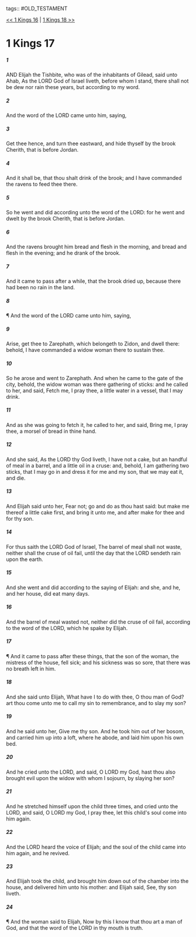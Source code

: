 tags:: #OLD_TESTAMENT

[<< 1 Kings 16](OLD_TESTAMENT/11_1_Kings/1_Kings_16.md) | [1 Kings 18 >>](OLD_TESTAMENT/11_1_Kings/1_Kings_18.md)

# 1 Kings 17

##### 1

AND Elijah the Tishbite, who was of the inhabitants of Gilead, said unto Ahab, As the LORD God of Israel liveth, before whom I stand, there shall not be dew nor rain these years, but according to my word.

##### 2

And the word of the LORD came unto him, saying,

##### 3

Get thee hence, and turn thee eastward, and hide thyself by the brook Cherith, that is before Jordan.

##### 4

And it shall be, that thou shalt drink of the brook; and I have commanded the ravens to feed thee there.

##### 5

So he went and did according unto the word of the LORD: for he went and dwelt by the brook Cherith, that is before Jordan.

##### 6

And the ravens brought him bread and flesh in the morning, and bread and flesh in the evening; and he drank of the brook.

##### 7

And it came to pass after a while, that the brook dried up, because there had been no rain in the land.

##### 8

¶ And the word of the LORD came unto him, saying,

##### 9

Arise, get thee to Zarephath, which belongeth to Zidon, and dwell there: behold, I have commanded a widow woman there to sustain thee.

##### 10

So he arose and went to Zarephath. And when he came to the gate of the city, behold, the widow woman was there gathering of sticks: and he called to her, and said, Fetch me, I pray thee, a little water in a vessel, that I may drink.

##### 11

And as she was going to fetch it, he called to her, and said, Bring me, I pray thee, a morsel of bread in thine hand.

##### 12

And she said, As the LORD thy God liveth, I have not a cake, but an handful of meal in a barrel, and a little oil in a cruse: and, behold, I am gathering two sticks, that I may go in and dress it for me and my son, that we may eat it, and die.

##### 13

And Elijah said unto her, Fear not; go and do as thou hast said: but make me thereof a little cake first, and bring it unto me, and after make for thee and for thy son.

##### 14

For thus saith the LORD God of Israel, The barrel of meal shall not waste, neither shall the cruse of oil fail, until the day that the LORD sendeth rain upon the earth.

##### 15

And she went and did according to the saying of Elijah: and she, and he, and her house, did eat many days.

##### 16

And the barrel of meal wasted not, neither did the cruse of oil fail, according to the word of the LORD, which he spake by Elijah.

##### 17

¶ And it came to pass after these things, that the son of the woman, the mistress of the house, fell sick; and his sickness was so sore, that there was no breath left in him.

##### 18

And she said unto Elijah, What have I to do with thee, O thou man of God? art thou come unto me to call my sin to remembrance, and to slay my son?

##### 19

And he said unto her, Give me thy son. And he took him out of her bosom, and carried him up into a loft, where he abode, and laid him upon his own bed.

##### 20

And he cried unto the LORD, and said, O LORD my God, hast thou also brought evil upon the widow with whom I sojourn, by slaying her son?

##### 21

And he stretched himself upon the child three times, and cried unto the LORD, and said, O LORD my God, I pray thee, let this child's soul come into him again.

##### 22

And the LORD heard the voice of Elijah; and the soul of the child came into him again, and he revived.

##### 23

And Elijah took the child, and brought him down out of the chamber into the house, and delivered him unto his mother: and Elijah said, See, thy son liveth.

##### 24

¶ And the woman said to Elijah, Now by this I know that thou art a man of God, and that the word of the LORD in thy mouth is truth.
